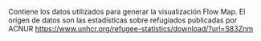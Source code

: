 Contiene los datos utilizados para generar la visualización Flow Map.
El origen de datos son las estadísticas sobre refugiados publicadas por ACNUR 
https://www.unhcr.org/refugee-statistics/download/?url=S83Znm
